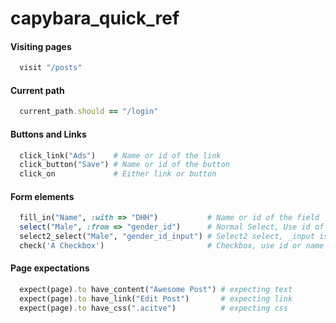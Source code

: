 capybara_quick_ref
==================
#### Visiting pages
```ruby
  visit "/posts"
```
#### Current path
```ruby
  current_path.should == "/login"
```
#### Buttons and Links
```ruby
  click_link("Ads")    # Name or id of the link
  click_button("Save") # Name or id of the button
  click_on             # Either link or button
```
#### Form elements
```ruby
  fill_in("Name", :with => "DHH")           # Name or id of the field  # Text field
  select("Male", :from => "gender_id")      # Normal Select, Use id of the field
  select2_select("Male", "gender_id_input") # Select2 select, _input is necessory
  check('A Checkbox')                       # Checkbox, use id or name
```
#### Page expectations
```ruby
  expect(page).to have_content("Awesome Post") # expecting text  
  expect(page).to have_link("Edit Post")       # expecting link
  expect(page).to have_css(".acitve")          # expecting css
```

